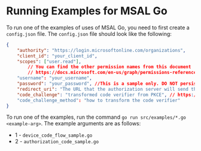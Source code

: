 # Running Examples for MSAL Go

To run one of the examples of uses of MSAL Go, you need to first create a `config.json` file. The `config.json` file should look like the following:
```json
{
    "authority": "https://login.microsoftonline.com/organizations",
    "client_id": "your_client_id",
    "scopes": ["user.read"],
        // You can find the other permission names from this document
        // https://docs.microsoft.com/en-us/graph/permissions-reference
    "username": "your_username",
    "password": "your_password", //This is a sample only. DO NOT persist your password.
    "redirect_uri": "The URL that the authorization server will send the user to once the app has been successfully authorized, and granted an authorization code",
    "code_challenge": "transformed code verifier from PKCE", // https://tools.ietf.org/html/rfc7636#section-4.1
    "code_challenge_method": "how to transform the code verifier"
}
```

To run one of the examples, run the command `go run src/examples/*.go <example-arg>`. The example arguments are as follows:
* 1 - `device_code_flow_sample.go` 
* 2 - `authorization_code_sample.go`
